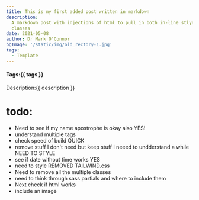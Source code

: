 ```yaml
---
title: This is my first added post written in markdown
description:
  A markdown post with injections of html to pull in both in-line stlye and
  classes
date: 2021-05-08
author: Dr Mark O'Connor
bgImage: '/static/img/old_rectory-1.jpg'
tags:
  - Template
---
```


#### Tags:{{ tags }}

<quote>Description:{{ description }}</quote>

# todo:

- Need to see if my name apostrophe is okay also YES!
- understand multiple tags
- check speed of build QUICK
- remove stuff I don't need but keep stuff I neeed to undderstand a while NEED
  TO STYLE
- see if date without time works YES
- need to style REMOVED TAILWIND.css
- Need to remove all the multiple classes
- need to think through sass partials and where to include them
- Next check if html works
- include an image
</section>
